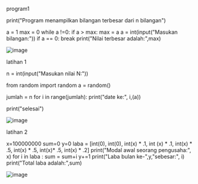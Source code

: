 program1

print("Program menampilkan bilangan terbesar dari n bilangan")

a = 1
max = 0
while a !=0:
    if a > max:
        max = a
    a = int(input("Masukan bilangan:"))
    if a == 0:
        break
print("Nilai terbesar adalah:",max)

![image](https://user-images.githubusercontent.com/56728542/68946036-cfa55900-0766-11ea-982b-495bdc7b5ae1.png)

latihan 1

n = int(input("Masukan nilai N:"))

from random import random
a = random()

jumlah = n
for i in range(jumlah):
    print("date ke:", i,(a))

print("selesai")


![image](https://user-images.githubusercontent.com/56728542/68948243-51e44c00-076c-11ea-8d08-4296e658f533.png)


latihan 2

x=100000000
sum=0
y=0
laba = [int(0), int(0), int(x) * .1, int (x) * .1, int(x) * .5, int(x) * .5, int(x)* .5, int(x) * .2]
print("Modal awal seorang pengusaha:", x)
for i in laba :
    sum = sum+i
    y+=1
    print("Laba bulan ke-",y,"sebesar:", i)
print("Total laba adalah:",sum)

![image](https://user-images.githubusercontent.com/56728542/68948301-74766500-076c-11ea-9d63-fc600d5ffa21.png)
